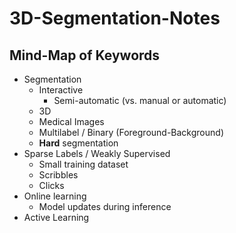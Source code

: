 # 3D-Segmentation-Notes

## Mind-Map of Keywords

-	Segmentation
	-	Interactive 
		-	Semi-automatic (vs. manual or automatic)
	-	3D
	-	Medical Images
	-	Multilabel / Binary (Foreground-Background)
	-	**Hard** segmentation
-	Sparse Labels / Weakly Supervised
	-	Small training dataset
	-	Scribbles
	-	Clicks
-	Online learning
	-	Model updates during inference
-	Active Learning
